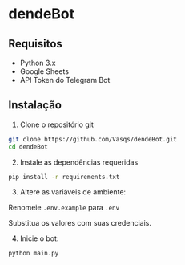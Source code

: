 # dendeBot

## Requisitos
- Python 3.x
- Google Sheets
- API Token do Telegram Bot

## Instalação
1. Clone o repositório git
```sh
git clone https://github.com/Vasqs/dendeBot.git
cd dendeBot
```
2.    Instale as dependências requeridas
```sh
pip install -r requirements.txt
```
3. Altere as variáveis de ambiente:

Renomeie `.env.example` para `.env`

Substitua os valores com suas credenciais.

4. Inicie o bot:
```sh
python main.py
```
